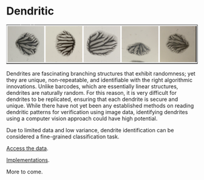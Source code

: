 # Dendritic

![alt text](https://github.com/bjhaj/Dendritic/blob/main/results/dend1.png)

Dendrites are fascinating branching structures that exhibit
randomness; yet they are unique, non-repeatable, and identifiable
with the right algorithmic innovations. Unlike barcodes,
which are essentially linear structures, dendrites are naturally
random. For this reason, it is very difficult for dendrites to be
replicated, ensuring that each dendrite is secure and unique.
While there have not yet been any established methods on
reading dendritic patterns for verification using image data,
identifying dendrites using a computer vision approach could
have high potential. 

Due to limited data and low variance, dendrite identification 
can be considered a fine-grained classification task.

[Access the data](https://drive.google.com/drive/folders/13fi2c26jC9bgEhUhBvfG8nAqOZridZEp?usp=drive_link).

[Implementations](https://github.com/bjhaj/Dendritic/tree/main/notebooks).

More to come.
